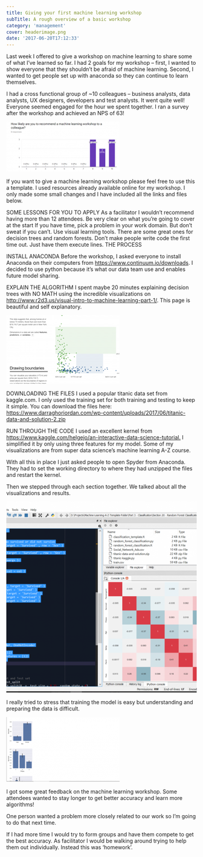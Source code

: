 ```yaml
---
title: Giving your first machine learning workshop
subTitle: A rough overview of a basic workshop
category: 'management'
cover: headerimage.png
date: '2017-06-20T17:12:33'
---
```


Last week I offered to give a workshop on machine learning to share some of what I’ve learned so far. I had 2 goals for my workshop – first, I wanted to show everyone that they shouldn’t be afraid of machine learning. Second, I wanted to get people set up with anaconda so they can continue to learn themselves.

<!-- end excerpt -->

I had a cross functional group of ~10 colleagues – business analysts, data analysts, UX designers, developers and test analysts. It went quite well! Everyone seemed engaged for the hour we spent together. I ran a survey after the workshop and achieved an NPS of 63!

![Survey results](./wk-2-300x132.png)

If you want to give a machine learning workshop please feel free to use this a template. I used resources already available online for my workshop. I only made some small changes and I have included all the links and files below.

SOME LESSONS FOR YOU TO APPLY
As a facilitator I wouldn’t recommend having more than 12 attendees.
Be very clear on what you’re going to cover at the start
If you have time, pick a problem in your work domain. But don’t sweat if you can’t.
Use visual learning tools. There are some great ones for decision trees and random forests.
Don’t make people write code the first time out. Just have them execute lines.
THE PROCESS

INSTALL ANACONDA
Before the workshop, I asked everyone to install Anaconda on their computers from https://www.continuum.io/downloads. I decided to use python because it’s what our data team use and enables future model sharing.

EXPLAIN THE ALGORITHM
I spent maybe 20 minutes explaining decision trees with NO MATH using the incredible visualizations on http://www.r2d3.us/visual-intro-to-machine-learning-part-1/. This page is beautiful and self explanatory.

![Visual guide to decision trees](./Capture-2-300x181.png)

DOWNLOADING THE FILES
I used a popular titanic data set from kaggle.com. I only used the training set for both training and testing to keep it simple. You can download the files here: https://www.darraghoriordan.com/wp-content/uploads/2017/06/titanic-data-and-solution-2.zip

RUN THROUGH THE CODE
I used an excellent kernel from <https://www.kaggle.com/helgejo/an-interactive-data-science-tutorial.> I simplified it by only using three features for my model. Some of my visualizations are from super data science’s machine learning A-Z course.

With all this in place I just asked people to open Spyder from Anaconda. They had to set the working directory to where they had unzipped the files and restart the kernel.

Then we stepped through each section together. We talked about all the visualizations and results.

![Stepping through spyder](./Captur2e-2-1024x1024.png)

I really tried to stress that training the model is easy but understanding and preparing the data is difficult.

![Identifying important variables](./int-2-300x171.png)

I got some great feedback on the machine learning workshop. Some attendees wanted to stay longer to get better accuracy and learn more algorithms!

One person wanted a problem more closely related to our work so I’m going to do that next time.

If I had more time I would try to form groups and have them compete to get the best accuracy. As facilitator I would be walking around trying to help them out individually. Instead this was ‘homework’.

